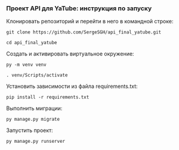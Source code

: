 ### Проект API для YaTube: инструкция по запуску

Клонировать репозиторий и перейти в него в командной строке:

```
git clone https://github.com/SergeSGH/api_final_yatube.git
```

```
cd api_final_yatube
```

Cоздать и активировать виртуальное окружение:

```
py -m venv venv
```

```
. venv/Scripts/activate
```

Установить зависимости из файла requirements.txt:

```
pip install -r requirements.txt
```

Выполнить миграции:

```
py manage.py migrate
```

Запустить проект:

```
py manage.py runserver
```
